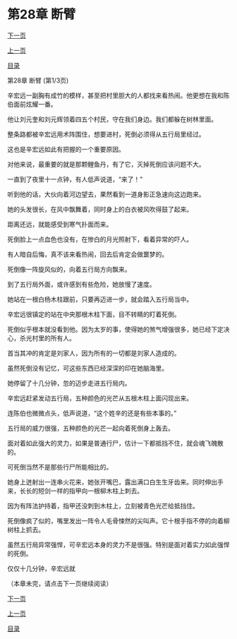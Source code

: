 <h1>第28章   断臂</h1>
            <div><p><a href="./0082_%E7%AC%AC28%E7%AB%A0_%E6%96%AD%E8%87%82.md">下一页</a></p><p><a href="./0080_%E7%AC%AC27%E7%AB%A0_%E4%BA%94%E8%A1%8C%E5%B1%80.md">上一页</a></p><p><a href="../">目录</a></p></div>
            <div><p>第28章   断臂 (第1/3页)</p><p>辛宏远一副胸有成竹的模样，甚至把村里胆大的人都找来看热闹。他更想在我和陈伯面前炫耀一番。</p><p>他让刘元奎和刘元辉领着四五个村民，守在我们身边。我们都躲在树林里面。</p><p>整条路都被辛宏远用术阵围住，想要进村，死倒必须得从五行局里经过。</p><p>这也是辛宏远如此有把握的一个重要原因。</p><p>对他来说，最重要的就是那颗鲤鱼丹，有了它，灭掉死倒应该问题不大。</p><p>一直到了夜里十一点钟，有人低声说道，“来了！”</p><p>听到他的话，大伙向着河边望去，果然看到一道身影正急速向这边跑来。</p><p>她的头发很长，在风中飘舞着，同时身上的白衣被风吹得鼓了起来。</p><p>距离还远，就能感受到寒气扑面而来。</p><p>死倒脸上一点血色也没有，在惨白的月光照射下，看着异常的吓人。</p><p>有人暗自后悔，真不该来看热闹，回去后肯定会做噩梦的。</p><p>死倒像一阵旋风似的，向着五行局方向飘来。</p><p>到了五行局外面，或许感到有些危险，她放慢了速度。</p><p>她站在一根白杨木柱跟前，只要再迈进一步，就会踏入五行局当中。</p><p>辛宏远很镇定的站在中央那根木柱下面，目不转睛的盯着死倒。</p><p>死倒似乎根本就没看到他。因为太岁的事，使得她的煞气增强很多，她已经下定决心，杀光村里的所有人。</p><p>首当其冲的肯定是刘家人，因为所有的一切都是刘家人造成的。</p><p>虽然死倒没有记忆，可这些东西已经深深的印在她脑海里。</p><p>她停留了十几分钟，忽的迈步走进五行局内。</p><p>辛宏远赶紧发动五行局，五种颜色的光芒从五根木柱上面闪现出来。</p><p>连陈伯也微微点头，低声说道，“这个姓辛的还是有些本事的。”</p><p>五行局的威力很强，五种颜色的光芒一起向着死倒身上轰去。</p><p>面对着如此强大的灵力，如果是普通行尸，估计一下都抵挡不住，就会魂飞魄散的。</p><p>可死倒当然不是那些行尸所能相比的。</p><p>她身上迸射出一连串火花来，她张开嘴巴，露出满口白生生牙齿来。同时伸出手来，长长的短剑一样的指甲向一根柳木柱上刺去。</p><p>因为有阵法护持着，指甲还没刺到木柱上，立刻被青色光芒给抵挡住。</p><p>死倒像疯了似的，嘴里发出一阵令人毛骨悚然的尖叫声。它十根手指不停的向着柳树柱上抓去。</p><p>虽然五行局异常强悍，可辛宏远本身的灵力不是很强。特别是面对着实力如此强悍的死倒。</p><p>仅仅十几分钟，辛宏远就</p><p>（本章未完，请点击下一页继续阅读）</p></div>
            <div><p><a href="./0082_%E7%AC%AC28%E7%AB%A0_%E6%96%AD%E8%87%82.md">下一页</a></p><p><a href="./0080_%E7%AC%AC27%E7%AB%A0_%E4%BA%94%E8%A1%8C%E5%B1%80.md">上一页</a></p><p><a href="../">目录</a></p></div>